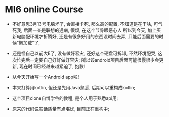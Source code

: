 # MI6 online Course

- 不好意思3月13号电脑坏了, 会直接卡死, 那么高的配置, 不知道是在干啥, 
可气死我, 后面一查是联想的通病, 很烦, 在这个节骨眼恶心人
所以到今天, 加上买新电脑配环境才折腾好, 还是有很多好用的东西没时间去弄, 
只能后面需要的时候"懒加载"了, 
- 还是怪自己以前大E了, 没有做好容灾, 还好这个硬盘可拆卸, 不然环境配哭,
这次忙完后一定要自己好好做好容灾;
所以该android项目后面可能很慢很少会更新, 现在时间已经越来越紧迫了, 抱歉!

- 从今天开始写一个Android app啦!
- 本来打算用kotlin, 但还是先用Java熟悉, 后期可以重构成kotlin;
- 这个项目clone自博学谷的教程, 是个人用于熟悉api用;
- 原来的代码说实话质量有点堪忧, 目前正在重构中;